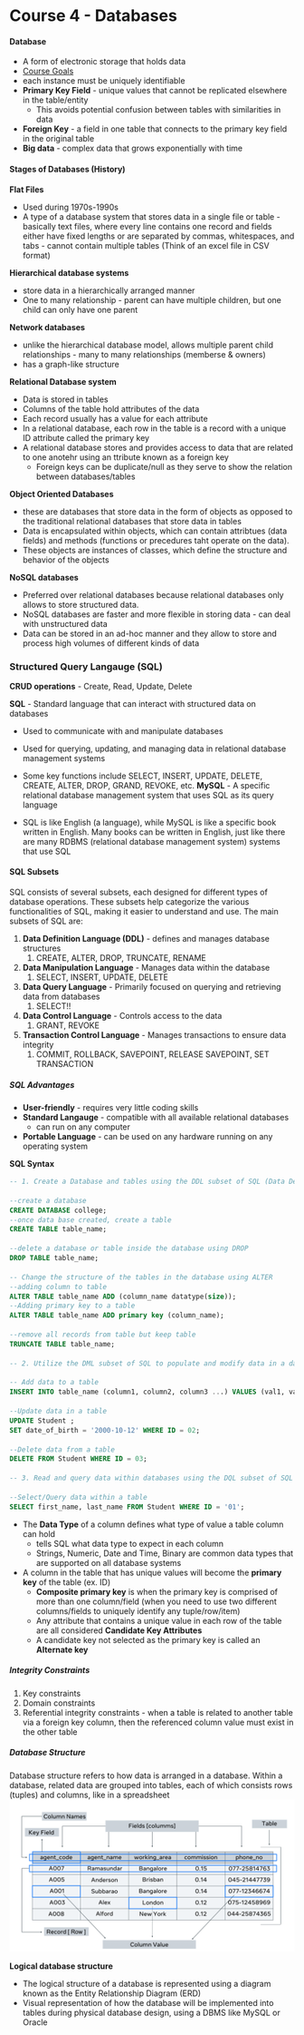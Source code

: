 # Course 4 - Databases

#### Database
- A form of electronic storage that holds data
- [Course Goals](https://www.coursera.org/learn/intro-to-databases-back-end-development/supplement/TptnH/course-syllabus-introduction-to-databases)
-  each instance must be uniquely identifiable
-  **Primary Key Field** - unique values that cannot be replicated elsewhere in the table/entity
   - This avoids potential confusion between tables with similarities in data
 - **Foreign Key** - a field in one table that connects to the primary key field in the original table
 - **Big data** - complex data that grows exponentially with time

#### Stages of Databases (History)
**Flat Files**
- Used during 1970s-1990s
- A type of a database system that stores data in a single file or table - basically text files, where every line contains one record and fields either have fixed lengths or are separated by commas, whitespaces, and tabs - cannot contain multiple tables
(Think of an excel file in CSV format)

**Hierarchical database systems**
- store data in a hierarchically arranged manner
- One to many relationship - parent can have multiple children, but one child can only have one parent

**Network databases**
- unlike the hierarchical database model, allows multiple parent child relationships - many to many relationships (memberse & owners)
- has a graph-like structure

**Relational Database system**
- Data is stored in tables
- Columns of the table hold attributes of the data
- Each record usually has a value for each attribute
- In a relational database, each row in the table is a record with a unique ID attribute called the primary key
- A relational database stores and provides access to data that are related to one anotehr using an ttribute known as a foreign key
  - Foreign keys can be duplicate/null as they serve to show the relation between databases/tables

**Object Oriented Databases**
- these are databases that store data in the form of objects as opposed to the traditional relational databases that store data in tables
- Data is encapsulated within objects, which can contain attribtues (data fields) and methods (functions or precedures taht operate on the data).
- These objects are instances of classes, which define the structure and behavior of the objects


**NoSQL databases**
- Preferred over relational databases because relational databases only allows to store structured data.
- NoSQL databases are faster and more flexible in storing data - can deal with unstructured data
- Data can be stored in an ad-hoc manner and they allow to store and process high volumes of different kinds of data

### Structured Query Langauge (SQL)

**CRUD operations** - Create, Read, Update, Delete

**SQL** - Standard language that can interact with structured data on databases
- Used to communicate with and manipulate databases
- Used for querying, updating, and managing data in relational database management systems 
- Some key functions include SELECT, INSERT, UPDATE, DELETE, CREATE, ALTER, DROP, GRAND, REVOKE, etc.
**MySQL** - A specific relational database management system that uses SQL as its query language

- SQL is like English (a language), while MySQL is like a specific book written in English. Many books can be written in English, just like there are many RDBMS (relational database management system) systems that use SQL

#### SQL Subsets

SQL consists of several subsets, each designed for different types of database operations. These subsets help categorize the various functionalities of SQL, making it easier to understand and use. The main subsets of SQL are:
1. **Data Definition Language (DDL)** - defines and manages database structures
   1. CREATE, ALTER, DROP, TRUNCATE, RENAME
2. **Data Manipulation Language** - Manages data within the database
   1. SELECT, INSERT, UPDATE, DELETE
3. **Data Query Language** - Primarily focused on querying and retrieving data from databases
   1. SELECT!!
4. **Data Control Language** - Controls access to the data
   1. GRANT, REVOKE
5. **Transaction Control Language** - Manages transactions to ensure data integrity
      1. COMMIT, ROLLBACK, SAVEPOINT, RELEASE SAVEPOINT, SET TRANSACTION

##### SQL Advantages
- **User-friendly** - requires very little coding skills
- **Standard Langauge** - compatible with all available relational databases
  - can run on any computer 
- **Portable Language** - can be used on any hardware running on any operating system

**SQL Syntax**
```SQL
-- 1. Create a Database and tables using the DDL subset of SQL (Data Definition Language)

--create a database
CREATE DATABASE college;
--once data base created, create a table
CREATE TABLE table_name;

--delete a database or table inside the database using DROP
DROP TABLE table_name;

-- Change the structure of the tables in the database using ALTER
--adding column to table
ALTER TABLE table_name ADD (column_name datatype(size));
--Adding primary key to a table
ALTER TABLE table_name ADD primary key (column_name);

--remove all records from table but keep table
TRUNCATE TABLE table_name;

-- 2. Utilize the DML subset of SQL to populate and modify data in a database (Data Manipulation Language)

-- Add data to a table
INSERT INTO table_name (column1, column2, column3 ...) VALUES (val1, val2, val3);

--Update data in a table
UPDATE Student ;
SET date_of_birth = '2000-10-12' WHERE ID = 02;

--Delete data from a table
DELETE FROM Student WHERE ID = 03;

-- 3. Read and query data within databases using the DQL subset of SQL (Data Query Language)

--Select/Query data within a table
SELECT first_name, last_name FROM Student WHERE ID = '01';
```

- The **Data Type** of a column defines what type of value a table column can hold
  - tells SQL what data type to expect in each column
  - Strings, Numeric, Date and Time, Binary are common data types that are supported on all database systems 
- A column in the table that has unique values will become the **primary key** of the table (ex. ID)
  - **Composite primary key** is when the primary key is comprised of more than one column/field (when you need to use two different columns/fields to uniquely identify any tuple/row/item)
  - Any attribute that contains a unique value in each row of the table are all considered **Candidate Key Attributes**
  - A candidate key not selected as the primary key is called an **Alternate key**

##### Integrity Constraints
1. Key constraints
2. Domain constraints
3. Referential integrity constraints - when a table is related to another table via a foreign key column, then the referenced column value must exist in the other table

##### Database Structure
Database structure refers to how data is arranged in a database. Within a database, related data are grouped into tables, each of which consists rows (tuples) and columns, like in a spreadsheet
![Basic structural elements of a database table](image.png)

**Logical database structure**
- The logical structure of a database is represented using a diagram known as the Entity Relationship Diagram (ERD)
- Visual representation of how the database will be implemented into tables during physical database design, using a DBMS like MySQL or Oracle
